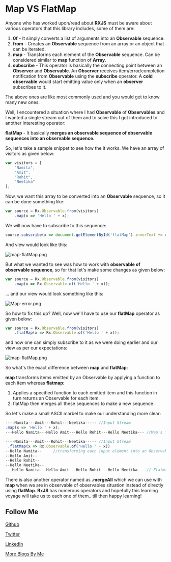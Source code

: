 # Map VS FlatMap

Anyone who has worked upon/read about **RXJS** must be aware about various operators that this library includes, some of them are:

1. **0f** - It simply converts a list of arguments into an **Observable** sequence.
2. **from** - Creates an **Observable** sequence from an array or an object that can be iterated.
3. **map** - Transforms each element of the **Observable** sequence. Can be considered similar to **map** function of **Array**.
4. **subscribe** - This operator is basically the connecting point between an **Observer** and **Observable**. An **Observer** receives item/error/completion notification from 
    **Observable** using the **subscribe** operator. A **cold observable** would start emitting value only when an **observer** subscribes to it. 

The above ones are like most commonly used and you would get to know many new ones. 

Well, I encountered a situation where I had **Observable** of **Observables** and I wanted a single stream out of them and to solve this I got introduced to another interesting operator:

**flatMap** - It basically **merges an observable sequence of observable sequences into an observable sequence.**

So, let's take a sample snippet to see how the it works. We have an array of visitors as given below:

```TypeScript
var visitors = [
    "Namita",
    "Amit",
    "Rohit",
    "Neetika"
];
```

Now, we want this array to be converted into an **Observable** sequence, so it can be done something like:

```TypeScript 
var source = Rx.Observable.from(visitors)
    .map(x => 'Hello ' + x);
```

We will now have to subscribe to this sequence:

```TypeScript
source.subscribe(x => document.getElementById('flatMap').innerText += x + "\n");
```

And view would look like this:

![map-flatMap.png](https://raw.githubusercontent.com/NamitaMalik/Map-vs-FlatMap/master/assets/map-flatMap.png)


But what we wanted to see was how to work with **observable of observable sequence**, so for that let's make some changes as given below:

```TypeScript
var source = Rx.Observable.from(visitors)
    .map(x => Rx.Observable.of('Hello ' + x));
```

... and our view would look something like this:

![Map-error.png](https://raw.githubusercontent.com/NamitaMalik/Map-vs-FlatMap/master/assets/Map-error.png)

So how to fix this up? Well, now we'll have to use our **flatMap** operator as given below:

```TypeScript
var source = Rx.Observable.from(visitors)
    .flatMap(x => Rx.Observable.of('Hello ' + x));
```

and now one can simply subscribe to it as we were doing earlier and our view as per our expectations:

![map-flatMap.png](https://raw.githubusercontent.com/NamitaMalik/Map-vs-FlatMap/master/assets/map-flatMap.png)

So what's the exact difference between **map** and **flatMap**:

**map** transforms items emitted by an Observable by applying a function to each item whereas **flatmap**:

1. Applies a specified function to each emitted item and this function in turn returns an Observable for each item.
2. flatMap then merges all these sequences to make a new sequence.
    
So let's make a small ASCII marbel to make our understanding more clear:
  
```TypeScript
----Namita---Amit---Rohit---Neetika----- //Input Stream
.map(x => 'Hello ' + x);
---Hello Namita---Hello Amit---Hello Rohit---Hello Neetika--- //Map's function result
```  
  
```TypeScript
----Namita---Amit---Rohit---Neetika----- //Input Stream
 .flatMap(x => Rx.Observable.of('Hello ' + x))
--Hello Namita--     //transforming each input element into an Observable
--Hello Amit--
--Hello Rohit--
--Hello Neetika--
---Hello Namita---Hello Amit---Hello Rohit---Hello Neetika--- // Flatmap's final result
```

There is also another operator named as **.mergeAll** which we can use with **map** when we are in observable of observables situation instead of directly using **flatMap**. **RxJS** has numerous operators and hopefully this learning
voyage will take us to each one of them.. till then happy learning!

Follow Me
---
[Github](https://github.com/NamitaMalik)

[Twitter](https://twitter.com/namita13_04)

[LinkedIn](https://in.linkedin.com/in/namita-malik-a7885b23)

[More Blogs By Me](https://namitamalik.github.io/)